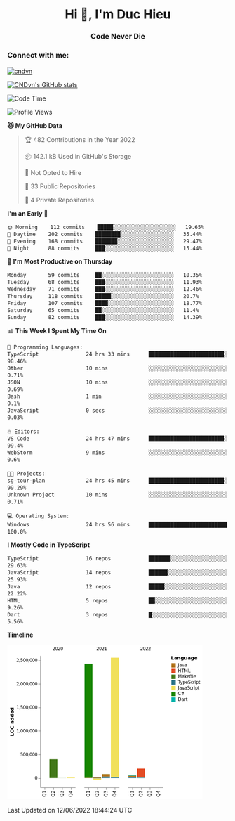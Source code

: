 <h1 align="center">Hi 👋, I'm Duc Hieu</h1>
<h3 align="center">Code Never Die</h3>

<h3 align="left">Connect with me:</h3>
<p align="left">
<a href="https://linkedin.com/in/cndvn" target="blank"><img align="center" src="https://img.shields.io/badge/LinkedIn-0077B5?style=for-the-badge&logo=linkedin&logoColor=white" alt="cndvn"/></a>
<!--
<a href="https://fb.com/cnd.duchieu" target="blank"><img align="center" src="https://img.shields.io/badge/Facebook-1877F2?style=for-the-badge&logo=facebook&logoColor=white" alt="cnd.duchieu"/></a>
 -->
</p>

[![CNDvn's GitHub stats](https://github-readme-stats.vercel.app/api?username=cndvn)](https://github.com/anuraghazra/github-readme-stats)

<!--START_SECTION:waka-->
![Code Time](http://img.shields.io/badge/Code%20Time-0%20secs-blue)

![Profile Views](http://img.shields.io/badge/Profile%20Views-0-blue)

**🐱 My GitHub Data** 

> 🏆 482 Contributions in the Year 2022
 > 
> 📦 142.1 kB Used in GitHub's Storage 
 > 
> 🚫 Not Opted to Hire
 > 
> 📜 33 Public Repositories 
 > 
> 🔑 4 Private Repositories  
 > 
**I'm an Early 🐤** 

```text
🌞 Morning    112 commits    █████░░░░░░░░░░░░░░░░░░░░   19.65% 
🌆 Daytime    202 commits    ████████░░░░░░░░░░░░░░░░░   35.44% 
🌃 Evening    168 commits    ███████░░░░░░░░░░░░░░░░░░   29.47% 
🌙 Night      88 commits     ███░░░░░░░░░░░░░░░░░░░░░░   15.44%

```
📅 **I'm Most Productive on Thursday** 

```text
Monday       59 commits     ██░░░░░░░░░░░░░░░░░░░░░░░   10.35% 
Tuesday      68 commits     ███░░░░░░░░░░░░░░░░░░░░░░   11.93% 
Wednesday    71 commits     ███░░░░░░░░░░░░░░░░░░░░░░   12.46% 
Thursday     118 commits    █████░░░░░░░░░░░░░░░░░░░░   20.7% 
Friday       107 commits    ████░░░░░░░░░░░░░░░░░░░░░   18.77% 
Saturday     65 commits     ██░░░░░░░░░░░░░░░░░░░░░░░   11.4% 
Sunday       82 commits     ███░░░░░░░░░░░░░░░░░░░░░░   14.39%

```


📊 **This Week I Spent My Time On** 

```text
💬 Programming Languages: 
TypeScript               24 hrs 33 mins      ████████████████████████░   98.46% 
Other                    10 mins             ░░░░░░░░░░░░░░░░░░░░░░░░░   0.71% 
JSON                     10 mins             ░░░░░░░░░░░░░░░░░░░░░░░░░   0.69% 
Bash                     1 min               ░░░░░░░░░░░░░░░░░░░░░░░░░   0.1% 
JavaScript               0 secs              ░░░░░░░░░░░░░░░░░░░░░░░░░   0.03%

🔥 Editors: 
VS Code                  24 hrs 47 mins      ████████████████████████░   99.4% 
WebStorm                 9 mins              ░░░░░░░░░░░░░░░░░░░░░░░░░   0.6%

🐱‍💻 Projects: 
sg-tour-plan             24 hrs 45 mins      ████████████████████████░   99.29% 
Unknown Project          10 mins             ░░░░░░░░░░░░░░░░░░░░░░░░░   0.71%

💻 Operating System: 
Windows                  24 hrs 56 mins      █████████████████████████   100.0%

```

**I Mostly Code in TypeScript** 

```text
TypeScript               16 repos            ███████░░░░░░░░░░░░░░░░░░   29.63% 
JavaScript               14 repos            ██████░░░░░░░░░░░░░░░░░░░   25.93% 
Java                     12 repos            █████░░░░░░░░░░░░░░░░░░░░   22.22% 
HTML                     5 repos             ██░░░░░░░░░░░░░░░░░░░░░░░   9.26% 
Dart                     3 repos             █░░░░░░░░░░░░░░░░░░░░░░░░   5.56%

```


**Timeline**

![Chart not found](https://raw.githubusercontent.com/CNDvn/CNDvn/main/charts/bar_graph.png) 


 Last Updated on 12/06/2022 18:44:24 UTC
<!--END_SECTION:waka-->
